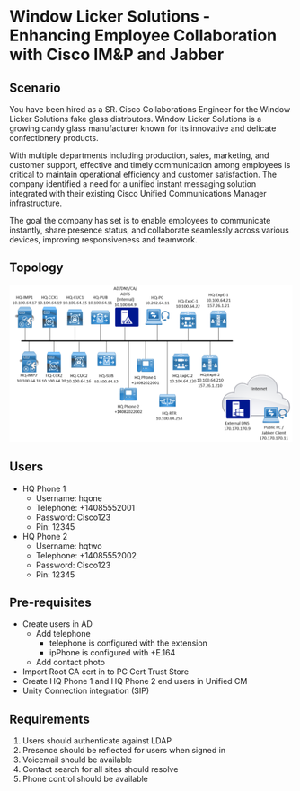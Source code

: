 # Window Licker Solutions - Enhancing Employee Collaboration with Cisco IM&P and Jabber

## Scenario

You have been hired as a SR. Cisco Collaborations Engineer for the Window Licker Solutions fake glass distrbutors. Window Licker Solutions is a growing candy glass manufacturer known for its innovative and delicate confectionery products.

With multiple departments including production, sales, marketing, and customer support, effective and timely communication among employees is critical to maintain operational efficiency and customer satisfaction. The company identified a need for a unified instant messaging solution integrated with their existing Cisco Unified Communications Manager infrastructure.

The goal the company has set is to enable employees to communicate instantly, share presence status, and collaborate seamlessly across various devices, improving responsiveness and teamwork.

## Topology

![Topology](../attachments/imp_lab1/IMP_Lab_Topology.png)

## Users

- HQ Phone 1
  - Username: hqone
  - Telephone: +14085552001
  - Password: Cisco123
  - Pin: 12345
- HQ Phone 2
  - Username: hqtwo
  - Telephone: +14085552002
  - Password: Cisco123
  - Pin: 12345

## Pre-requisites

- Create users in AD
  - Add telephone 
    - telephone is configured with the extension
    - ipPhone is configured with +E.164
  - Add contact photo
- Import Root CA cert in to PC Cert Trust Store
- Create HQ Phone 1 and HQ Phone 2 end users in Unified CM
- Unity Connection integration (SIP)

## Requirements

1. Users should authenticate against LDAP
2. Presence should be reflected for users when signed in
3. Voicemail should be available
4. Contact search for all sites should resolve
5. Phone control should be available

